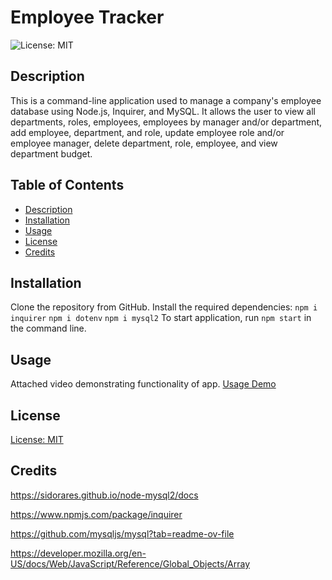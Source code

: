 # Employee Tracker
![License: MIT](https://img.shields.io/badge/License-MIT-green.svg)

## Description
This is a command-line application used to manage a company's employee database using Node.js, Inquirer, and MySQL. It allows the user to view all departments, roles, employees, employees by manager and/or department, add employee, department, and role, update employee role and/or employee manager, delete department, role, employee, and view department budget.

## Table of Contents
* [Description](#description)
* [Installation](#installation)
* [Usage](#usage)
* [License](#license)
* [Credits](#credits)

## Installation
Clone the repository from GitHub. Install the required dependencies:
`npm i inquirer`
`npm i dotenv`
`npm i mysql2`
To start application, run `npm start` in the command line.

## Usage
Attached video demonstrating functionality of app. [Usage Demo](./assets/employee-tracker.webm)

## License
[License: MIT](https://opensource.org/licenses/MIT)

## Credits
https://sidorares.github.io/node-mysql2/docs

https://www.npmjs.com/package/inquirer

https://github.com/mysqljs/mysql?tab=readme-ov-file

https://developer.mozilla.org/en-US/docs/Web/JavaScript/Reference/Global_Objects/Array